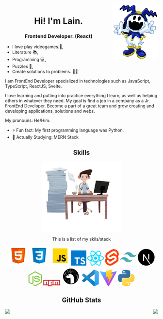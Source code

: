 <img src="https://raw.githubusercontent.com/LaindomJS/LaindomJS/master/assets/jack frost.png" width="30%" align="right">


<h1 align="center">Hi! I'm Lain.</h1> 
<h3 align="center">Frontend Developer. (React)</h2>

- I love play videogames.👾,
- Literature 📚,
- Programming 💻,
- Puzzles 🤔,
- Create solutions to problems. 🐱‍🏍

<p>I am FrontEnd Developer specialized in technologies such as JavaScript, TypeScript, ReactJS, Svelte.</p>
<p>I love learning and putting into practice everything I learn, as well as helping others in whatever they need. My goal is find a job in a company as a Jr. FrontEnd Developer. Become a part of a great team and grow creating and developing applications, solutions and webs.</p>

<span>My pronouns: He/Him.</span>

- ⚡ Fun fact: My first programming language was Python.
- 📖 Actually Studying: MERN Stack


<h2 align="center">Skills</h2>

<div align="center">

  <img src="https://raw.githubusercontent.com/LaindomJS/LaindomJS/master/ikigai-office-worker-with-large-amount-of-work.png" width="260px" height="230px" />
  <p align="center" font-weight="bold">This is a list of my skils/stack</p>

  <img src="https://raw.githubusercontent.com/LaindomJS/LaindomJS/master/assets/html5.svg" width="65px" />
  <img src="https://raw.githubusercontent.com/LaindomJS/LaindomJS/master/assets/CSS3.png" width="65px" />
  <img src="https://raw.githubusercontent.com/LaindomJS/LaindomJS/master/assets/javascript.png" width="65px" />
  <img src="https://raw.githubusercontent.com/LaindomJS/LaindomJS/master/typescript.svg" width="50px" />
  <img src="https://raw.githubusercontent.com/LaindomJS/LaindomJS/master/assets/react-js.svg" width="55px" />
  <img src="https://raw.githubusercontent.com/LaindomJS/LaindomJS/master/Svelte_Logo.svg" width="45px" />
  <img src="https://raw.githubusercontent.com/LaindomJS/LaindomJS/master/tailwindcss-icon.svg" width="55px" />
  <img src="https://raw.githubusercontent.com/LaindomJS/LaindomJS/master/next-js-logo-8FCFF51DD2-seeklogo.com.png" width="55px" />
  <img src="https://raw.githubusercontent.com/LaindomJS/LaindomJS/master/nodejs-icon.svg" width="45px" />
  <img src="https://raw.githubusercontent.com/LaindomJS/LaindomJS/master/npm.svg" width="55px" />
  <img src="https://raw.githubusercontent.com/LaindomJS/LaindomJS/master/Deno.svg" width="65px" />
  <img src="https://raw.githubusercontent.com/LaindomJS/LaindomJS/master/visualstudiocode.svg" width="55px" />
  <img src="https://raw.githubusercontent.com/LaindomJS/LaindomJS/master/vite-seeklogo.com.svg" width="55px" />
  <img src="https://raw.githubusercontent.com/LaindomJS/LaindomJS/master/python-5.svg" width="55px" />
</div>


<h2 align="center">GitHub Stats</h2>
<p><img align="left" src="https://github-readme-streak-stats.herokuapp.com?user=laindomJS&theme=gruvbox&date_format=j%20M%5B%20Y%5D&locale=es" /></p>
<p><img align="right" src="https://github-readme-stats.vercel.app/api/top-langs/?username=laindomJS&show_icons=true&theme=gruvbox" /></p>

